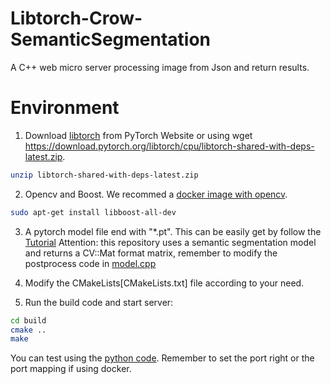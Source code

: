 # Libtorch-Crow-SemanticSegmentation
A C++ web micro server processing image from Json and return results.

# Environment
1. Download [libtorch](https://pytorch.org/get-started/locally/) from PyTorch Website
 or using wget https://download.pytorch.org/libtorch/cpu/libtorch-shared-with-deps-latest.zip.
```bash
unzip libtorch-shared-with-deps-latest.zip 
```

2. Opencv and Boost. We recommed a [docker image with opencv](https://www.learnopencv.com/install-opencv-docker-image-ubuntu-macos-windows/).
```bash
sudo apt-get install libboost-all-dev
```

3. A pytorch model file end with "*.pt". This can be easily get by follow the [Tutorial](https://pytorch.org/tutorials/advanced/cpp_export.html#loading-a-pytorch-model-in-c) 
Attention: this repository uses a semantic segmentation model and returns a CV::Mat format matrix,
remember to modify the postprocess code in [model.cpp](model.cpp)

4. Modify the CMakeLists[CMakeLists.txt] file according to your need.

5. Run the build code and start server:
```bash
cd build 
cmake ..
make
```
You can test using the [python code](test_port.py).
Remember to set the port right or the port mapping if using docker.